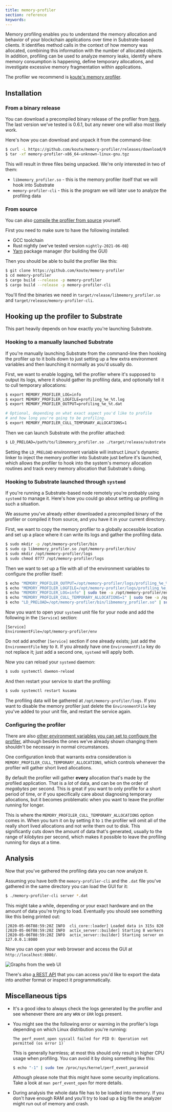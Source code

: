 ```yaml
---
title: memory-profiler
section: reference
keywords:
---
```


Memory profiling enables you to understand the memory allocation and behavior of your blockchain applications over time in Substrate-based clients. 
It identifies method calls in the context of how memory was allocated, combining this information with the number of allocated objects. 
In addition, profiling can be used to analyze memory leaks, identify where memory consumption is happening, define temporary allocations, and investigate excessive memory fragmentation within applications.

The profiler we recommend is [koute's memory profiler](https://github.com/koute/memory-profiler).

## Installation

### From a binary release

You can download a precompiled binary release of the profiler from [here](https://github.com/koute/memory-profiler/releases).
The last version we've tested is 0.6.1, but any newer one will also most likely work.

Here's how you can download and unpack it from the command-line:

```bash
$ curl -L https://github.com/koute/memory-profiler/releases/download/0.6.1/memory-profiler-x86_64-unknown-linux-gnu.tgz -o memory-profiler-x86_64-unknown-linux-gnu.tgz
$ tar -xf memory-profiler-x86_64-unknown-linux-gnu.tgz
```

This will result in three files being unpacked. We're only interested in two of them:

- `libmemory_profiler.so` - this is the memory profiler itself that we will hook into Substrate
- `memory-profiler-cli` - this is the program we will later use to analyze the profiling data

### From source

You can also [compile the profiler from source](https://github.com/koute/memory-profiler#building) yourself.

First you need to make sure to have the following installed:

- GCC toolchain
- Rust nightly (we've tested version `nightly-2021-06-08`)
- [Yarn](https://yarnpkg.com) package manager (for building the GUI)

Then you should be able to build the profiler like this:

```bash
$ git clone https://github.com/koute/memory-profiler
$ cd memory-profiler
$ cargo build --release -p memory-profiler
$ cargo build --release -p memory-profiler-cli
```

You'll find the binaries we need in `target/release/libmemory_profiler.so` and `target/release/memory-profiler-cli`.

## Hooking up the profiler to Substrate

This part heavily depends on how exactly you're launching Substrate.

### Hooking to a manually launched Substrate

If you're manually launching Substrate from the command-line then hooking the profiler up to it
boils down to just setting up a few extra environment variables and then launching it normally as
you'd usually do.

First, we want to enable logging, tell the profiler where it's supposed to output its logs, where it
should gather its profiling data, and optionally tell it to cull temporary allocations:

```bash
$ export MEMORY_PROFILER_LOG=info
$ export MEMORY_PROFILER_LOGFILE=profiling_%e_%t.log
$ export MEMORY_PROFILER_OUTPUT=profiling_%e_%t.dat

# Optional, depending on what exact aspect you'd like to profile
# and how long you're going to be profiling.
$ export MEMORY_PROFILER_CULL_TEMPORARY_ALLOCATIONS=1
```

Then we can launch Substrate with the profiler attached:

```bash
$ LD_PRELOAD=/path/to/libmemory_profiler.so ./target/release/substrate
```

Setting the `LD_PRELOAD` environment variable will instruct Linux's dynamic linker to inject the
memory profiler into Substrate just before it's launched, which allows the profiler to hook into the
system's memory allocation routines and track every memory allocation that Substrate's doing.

### Hooking to Substrate launched through `systemd`

If you're running a Substrate-based node remotely you're probably using `systemd` to manage it.
Here's how you could go about setting up profiling in such a situation.

We assume you've already either downloaded a precompiled binary of the profiler or compiled it from
source, and you have it in your current directory.

First, we want to copy the memory profiler to a globally accessible location and set up a place
where it can write its logs and gather the profiling data.

```bash
$ sudo mkdir -p /opt/memory-profiler/bin
$ sudo cp libmemory_profiler.so /opt/memory-profiler/bin/
$ sudo mkdir /opt/memory-profiler/logs
$ sudo chmod 0777 /opt/memory-profiler/logs
```

Then we want to set up a file with all of the environment variables to configure the profiler itself:

```bash
$ echo "MEMORY_PROFILER_OUTPUT=/opt/memory-profiler/logs/profiling_%e_%t_%p.dat" | sudo tee /opt/memory-profiler/env
$ echo "MEMORY_PROFILER_LOGFILE=/opt/memory-profiler/logs/profiling_%e_%t_%p.txt" | sudo tee -a /opt/memory-profiler/env
$ echo "MEMORY_PROFILER_LOG=info" | sudo tee -a /opt/memory-profiler/env
$ echo "MEMORY_PROFILER_CULL_TEMPORARY_ALLOCATIONS=1" | sudo tee -a /opt/memory-profiler/env
$ echo "LD_PRELOAD=/opt/memory-profiler/bin/libmemory_profiler.so" | sudo tee -a /opt/memory-profiler/env
```

Now you want to open your `systemd` unit file for your node and add the following in the `[Service]` section:

```
[Service]
EnvironmentFile=/opt/memory-profiler/env
```

Do not add another `[Service]` section if one already exists; just add the `EnvironmentFile` key to it.
If you already have one `EnvironmentFile` key do not replace it; just add a second one, `systemd` will apply both.

Now you can reload your `systemd` daemon:

```bash
$ sudo systemctl daemon-reload
```

And then restart your service to start the profiling:

```bash
$ sudo systemctl restart kusama
```

The profiling data will be gathered at `/opt/memory-profiler/logs`. If you want to disable the
memory profiler just delete the `EnvironmentFile` key you've added to your unit file, and restart
the service again.

### Configuring the profiler

There are also [other environment variables you can set to configure the profiler](https://github.com/koute/memory-profiler#environment-variables-used-by-libmemory_profilerso),
although besides the ones we've already shown changing them shouldn't be necessary in normal circumstances.

One configuration knob that warrants extra consideration is `MEMORY_PROFILER_CULL_TEMPORARY_ALLOCATIONS`,
which controls whenever the profiler will gather short lived allocations.

By default the profiler will gather **every** allocation that's made by the profiled application.
That is a _lot_ of data, and can be on the order of _megabytes_ per second. This is great if you
want to only profile for a short period of time, or if you specifically care about diagnosing
temporary allocations, but it becomes problematic when you want to leave the profiler running for
longer.

This is where the `MEMORY_PROFILER_CULL_TEMPORARY_ALLOCATIONS` option comes in. When you turn it on
by setting it to `1` the profiler will omit all of the really short lived allocations and not write
them out to disk. This significantly cuts down the amount of data that's generated, usually to the
range of _kilobytes_ per second, which makes it possible to leave the profiling running for days at
a time.

## Analysis

Now that you've gathered the profiling data you can now analyze it.

Assuming you have both the `memory-profiler-cli` and the `.dat` file you've gathered
in the same directory you can load the GUI for it:

```bash
$ ./memory-profiler-cli server *.dat
```

This might take a while, depending or your exact hardware and on the amount of data you're trying to load.
Eventually you should see something like this being printed out:

```
[2020-05-06T08:59:20Z INFO  cli_core::loader] Loaded data in 315s 820
[2020-05-06T08:59:20Z INFO  actix_server::builder] Starting 8 workers
[2020-05-06T08:59:20Z INFO  actix_server::builder] Starting server on 127.0.0.1:8080
```

Now you can open your web browser and access the GUI at `http://localhost:8080/`.

![Graphs from the web UI](../../img/docs/tools/mem-profiling-memory-graph.png)

There's also [a REST API](https://github.com/koute/memory-profiler#rest-api-exposed-by-memory-profiler-cli-server)
that you can access you'd like to export the data into another format or inspect it programmatically.

## Miscellaneous tips

- It's a good idea to always check the logs generated by the profiler and see whenever there are any
  `WRN` or `ERR` logs present.

- You might see the the following error or warning in the profiler's logs depending on which Linux
  distribution you're running:

  ```
  The perf_event_open syscall failed for PID 0: Operation not permitted (os error 1)`
  ```

  This is generally harmless; at most this should only result in higher CPU usage when profiling.
  You can avoid it by doing something like this:

  ```bash
  $ echo "-1" | sudo tee /proc/sys/kernel/perf_event_paranoid
  ```

  Although please note that this might have some security implications. Take a look at
  `man perf_event_open` for more details.

- During analysis the whole data file has to be loaded into memory. If you don't have enough RAM
  and you'll try to load up a big file the analyzer might run out of memory and crash.
